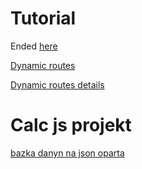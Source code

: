 


# Tutorial


Ended [here](https://nextjs.org/learn/basics/assets-metadata-css/styling-tips)


[Dynamic routes](https://nextjs.org/learn/basics/dynamic-routes)


[Dynamic routes details](https://nextjs.org/learn/basics/dynamic-routes/dynamic-routes-details)




# Calc js projekt

[bazka danyn na json oparta](https://www.npmjs.com/package/node-json-db)
